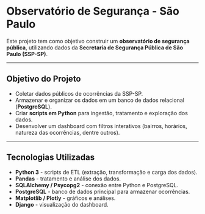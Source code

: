 # Observatório de Segurança - São Paulo

Este projeto tem como objetivo construir um **observatório de segurança pública**, utilizando dados da **Secretaria de Segurança Pública de São Paulo (SSP-SP)**. 

---

## Objetivo do Projeto
- Coletar dados públicos de ocorrências da SSP-SP.
- Armazenar e organizar os dados em um banco de dados relacional (**PostgreSQL**).
- Criar **scripts em Python** para ingestão, tratamento e exploração dos dados.
- Desenvolver um dashboard com filtros interativos (bairros, horários, natureza das ocorrências, dentre outros).

---

## Tecnologias Utilizadas
- **Python 3** - scripts de ETL (extração, transformação e carga dos dados).
- **Pandas** - tratamento e análise dos dados.
- **SQLAlchemy / Psycopg2** - conexão entre Python e PostgreSQL.
- **PostgreSQL** - banco de dados principal para armazenar ocorrências.
- **Matplotlib / Plotly** - gráficos e análises.
- **Django** - visualização do dashboard.


